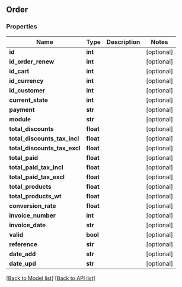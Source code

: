 ## Order

### Properties
Name | Type | Description | Notes
------------ | ------------- | ------------- | -------------
**id** | **int** |  | [optional] 
**id_order_renew** | **int** |  | [optional] 
**id_cart** | **int** |  | [optional] 
**id_currency** | **int** |  | [optional] 
**id_customer** | **int** |  | [optional] 
**current_state** | **int** |  | [optional] 
**payment** | **str** |  | [optional] 
**module** | **str** |  | [optional] 
**total_discounts** | **float** |  | [optional] 
**total_discounts_tax_incl** | **float** |  | [optional] 
**total_discounts_tax_excl** | **float** |  | [optional] 
**total_paid** | **float** |  | [optional] 
**total_paid_tax_incl** | **float** |  | [optional] 
**total_paid_tax_excl** | **float** |  | [optional] 
**total_products** | **float** |  | [optional] 
**total_products_wt** | **float** |  | [optional] 
**conversion_rate** | **float** |  | [optional] 
**invoice_number** | **int** |  | [optional] 
**invoice_date** | **str** |  | [optional] 
**valid** | **bool** |  | [optional] 
**reference** | **str** |  | [optional] 
**date_add** | **str** |  | [optional] 
**date_upd** | **str** |  | [optional] 

[[Back to Model list]](#documentation-for-models) [[Back to API list]](#documentation-for-api-endpoints)


